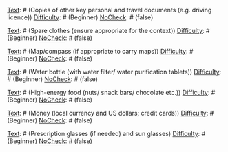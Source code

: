 [Text]: # (Choose a vest rated according to your expected threat)
[Difficulty]: # (Advanced)
[NoCheck]: # (false)

[Text]: # (Get a helmet if operating in a war zone)
[Difficulty]: # (Advanced)
[NoCheck]: # (false)

[Text]: # (Wear body armor if embedded)
[Difficulty]: # (Advanced)
[NoCheck]: # (false)

[Text]: # (Take proper care of armor according to instructions)
[Difficulty]: # (Advanced)
[NoCheck]: # (false)

[Text]: # (Wear stab vest if needed in areas of civil unrest)
[Difficulty]: # (Advanced)
[NoCheck]: # (false)

[Text]: # (Have access to gas mask but be cautious of being mistaken for protester)
[Difficulty]: # (Advanced)
[NoCheck]: # (false)

[Text]: # (Pack grab bag in time of heightened risk)
[Difficulty]: # (Beginner)
[NoCheck]: # (false)

[Text]: # (Plan day/night escape routes)
[Difficulty]: # (Beginner)
[NoCheck]: # (false)

[Text]: # (Leave grab bag next to planned escape route)
[Difficulty]: # (Beginner)
[NoCheck]: # (false)

[Text]: # (Try to keep under 15kg)
[Difficulty]: # (Beginner)
[NoCheck]: # (false)

[Text]: # (To Pack)
[Difficulty]: # (Beginner)
[NoCheck]: # (true)

[Text]: # (Passport/ID - with multi-entry visas)
[Difficulty]: # (Beginner)
[NoCheck]: # (false)

[Text]: # (Copies of other key personal and travel documents  (e.g. driving licence))
[Difficulty]: # (Beginner)
[NoCheck]: # (false)

[Text]: # (List of emergency contacts and addresses)
[Difficulty]: # (Beginner)
[NoCheck]: # (false)

[Text]: # (First aid kit including prescription medicines and medical prescriptions)
[Difficulty]: # (Beginner)
[NoCheck]: # (false)

[Text]: # (Swiss army knife)
[Difficulty]: # (Beginner)
[NoCheck]: # (false)

[Text]: # (Spare clothes (ensure appropriate for the context))
[Difficulty]: # (Beginner)
[NoCheck]: # (false)

[Text]: # (Map/compass (if appropriate to carry maps))
[Difficulty]: # (Beginner)
[NoCheck]: # (false)

[Text]: # (Water bottle  (with water filter/ water purification tablets))
[Difficulty]: # (Beginner)
[NoCheck]: # (false)

[Text]: # (High-energy food (nuts/ snack bars/ chocolate etc.))
[Difficulty]: # (Beginner)
[NoCheck]: # (false)

[Text]: # (Mobile phone, charger and pre-paid scratch cards if necessary)
[Difficulty]: # (Beginner)
[NoCheck]: # (false)

[Text]: # (Torch and batteries)
[Difficulty]: # (Beginner)
[NoCheck]: # (false)

[Text]: # (Candle)
[Difficulty]: # (Beginner)
[NoCheck]: # (false)

[Text]: # (Strong string/wire)
[Difficulty]: # (Beginner)
[NoCheck]: # (false)

[Text]: # (Money (local currency and US dollars; credit cards))
[Difficulty]: # (Beginner)
[NoCheck]: # (false)

[Text]: # (Travelling tooth brush/paste and soap)
[Difficulty]: # (Beginner)
[NoCheck]: # (false)

[Text]: # (Waterproof clothing)
[Difficulty]: # (Beginner)
[NoCheck]: # (false)

[Text]: # (Insect repellent/Sun-cream)
[Difficulty]: # (Beginner)
[NoCheck]: # (false)

[Text]: # (Pen and paper)
[Difficulty]: # (Beginner)
[NoCheck]: # (false)

[Text]: # (Prescription glasses (if needed) and sun glasses)
[Difficulty]: # (Beginner)
[NoCheck]: # (false)

[Text]: # (Matches)
[Difficulty]: # (Beginner)
[NoCheck]: # (false)

[Text]: # (Condoms - can be useful for keeping things dry)
[Difficulty]: # (Beginner)
[NoCheck]: # (false)

[Text]: # (Phrase book)
[Difficulty]: # (Beginner)
[NoCheck]: # (false)

[Text]: # (A head covering)
[Difficulty]: # (Beginner)
[NoCheck]: # (false)

[Text]: # (Hand-held mirror)
[Difficulty]: # (Beginner)
[NoCheck]: # (false)

[Text]: # (Radio)
[Difficulty]: # (Beginner)
[NoCheck]: # (false)

[Text]: # (Satellite phone and charger)
[Difficulty]: # (Beginner)
[NoCheck]: # (false)